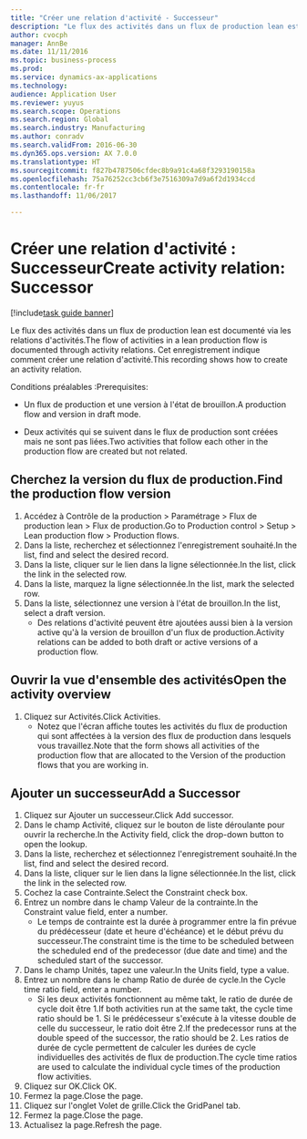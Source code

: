 ```yaml
--- 
title: "Créer une relation d'activité - Successeur"
description: "Le flux des activités dans un flux de production lean est documenté via les relations d'activités."
author: cvocph
manager: AnnBe
ms.date: 11/11/2016
ms.topic: business-process
ms.prod: 
ms.service: dynamics-ax-applications
ms.technology: 
audience: Application User
ms.reviewer: yuyus
ms.search.scope: Operations
ms.search.region: Global
ms.search.industry: Manufacturing
ms.author: conradv
ms.search.validFrom: 2016-06-30
ms.dyn365.ops.version: AX 7.0.0
ms.translationtype: HT
ms.sourcegitcommit: f827b4787506cfdec8b9a91c4a68f3293190158a
ms.openlocfilehash: 75a76252cc3cb6f3e7516309a7d9a6f2d1934ccd
ms.contentlocale: fr-fr
ms.lasthandoff: 11/06/2017

---
```

# <a name="create-activity-relation-successor"></a><span data-ttu-id="08179-103">Créer une relation d'activité : Successeur</span><span class="sxs-lookup"><span data-stu-id="08179-103">Create activity relation: Successor</span></span>

[!include[task guide banner](../../includes/task-guide-banner.md)]

<span data-ttu-id="08179-104">Le flux des activités dans un flux de production lean est documenté via les relations d'activités.</span><span class="sxs-lookup"><span data-stu-id="08179-104">The flow of activities in a lean production flow is documented through activity relations.</span></span> <span data-ttu-id="08179-105">Cet enregistrement indique comment créer une relation d'activité.</span><span class="sxs-lookup"><span data-stu-id="08179-105">This recording shows how to create an activity relation.</span></span>

<span data-ttu-id="08179-106">Conditions préalables :</span><span class="sxs-lookup"><span data-stu-id="08179-106">Prerequisites:</span></span>

- <span data-ttu-id="08179-107">Un flux de production et une version à l'état de brouillon.</span><span class="sxs-lookup"><span data-stu-id="08179-107">A production flow and version in draft mode.</span></span> 

- <span data-ttu-id="08179-108">Deux activités qui se suivent dans le flux de production sont créées mais ne sont pas liées.</span><span class="sxs-lookup"><span data-stu-id="08179-108">Two activities that follow each other in the production flow are created but not related.</span></span>


## <a name="find-the-production-flow-version"></a><span data-ttu-id="08179-109">Cherchez la version du flux de production.</span><span class="sxs-lookup"><span data-stu-id="08179-109">Find the production flow version</span></span> 
1. <span data-ttu-id="08179-110">Accédez à Contrôle de la production > Paramétrage > Flux de production lean > Flux de production.</span><span class="sxs-lookup"><span data-stu-id="08179-110">Go to Production control > Setup > Lean production flow > Production flows.</span></span>
2. <span data-ttu-id="08179-111">Dans la liste, recherchez et sélectionnez l'enregistrement souhaité.</span><span class="sxs-lookup"><span data-stu-id="08179-111">In the list, find and select the desired record.</span></span>
3. <span data-ttu-id="08179-112">Dans la liste, cliquer sur le lien dans la ligne sélectionnée.</span><span class="sxs-lookup"><span data-stu-id="08179-112">In the list, click the link in the selected row.</span></span>
4. <span data-ttu-id="08179-113">Dans la liste, marquez la ligne sélectionnée.</span><span class="sxs-lookup"><span data-stu-id="08179-113">In the list, mark the selected row.</span></span>
5. <span data-ttu-id="08179-114">Dans la liste, sélectionnez une version à l'état de brouillon.</span><span class="sxs-lookup"><span data-stu-id="08179-114">In the list, select a draft version.</span></span>
    * <span data-ttu-id="08179-115">Des relations d'activité peuvent être ajoutées aussi bien à la version active qu'à la version de brouillon d'un flux de production.</span><span class="sxs-lookup"><span data-stu-id="08179-115">Activity relations can be added to both draft or active versions of a production flow.</span></span>  

## <a name="open-the-activity-overview"></a><span data-ttu-id="08179-116">Ouvrir la vue d'ensemble des activités</span><span class="sxs-lookup"><span data-stu-id="08179-116">Open the activity overview</span></span>
1. <span data-ttu-id="08179-117">Cliquez sur Activités.</span><span class="sxs-lookup"><span data-stu-id="08179-117">Click Activities.</span></span>
    * <span data-ttu-id="08179-118">Notez que l'écran affiche toutes les activités du flux de production qui sont affectées à la version des flux de production dans lesquels vous travaillez.</span><span class="sxs-lookup"><span data-stu-id="08179-118">Note that the form shows all activities of the production flow that are allocated to the Version of the production flows that you are working in.</span></span>  

## <a name="add-a-successor"></a><span data-ttu-id="08179-119">Ajouter un successeur</span><span class="sxs-lookup"><span data-stu-id="08179-119">Add a Successor</span></span>
1. <span data-ttu-id="08179-120">Cliquez sur Ajouter un successeur.</span><span class="sxs-lookup"><span data-stu-id="08179-120">Click Add successor.</span></span>
2. <span data-ttu-id="08179-121">Dans le champ Activité, cliquez sur le bouton de liste déroulante pour ouvrir la recherche.</span><span class="sxs-lookup"><span data-stu-id="08179-121">In the Activity field, click the drop-down button to open the lookup.</span></span>
3. <span data-ttu-id="08179-122">Dans la liste, recherchez et sélectionnez l'enregistrement souhaité.</span><span class="sxs-lookup"><span data-stu-id="08179-122">In the list, find and select the desired record.</span></span>
4. <span data-ttu-id="08179-123">Dans la liste, cliquer sur le lien dans la ligne sélectionnée.</span><span class="sxs-lookup"><span data-stu-id="08179-123">In the list, click the link in the selected row.</span></span>
5. <span data-ttu-id="08179-124">Cochez la case Contrainte.</span><span class="sxs-lookup"><span data-stu-id="08179-124">Select the Constraint check box.</span></span>
6. <span data-ttu-id="08179-125">Entrez un nombre dans le champ Valeur de la contrainte.</span><span class="sxs-lookup"><span data-stu-id="08179-125">In the Constraint value field, enter a number.</span></span>
    * <span data-ttu-id="08179-126">Le temps de contrainte est la durée à programmer entre la fin prévue du prédécesseur (date et heure d'échéance) et le début prévu du successeur.</span><span class="sxs-lookup"><span data-stu-id="08179-126">The constraint time is the time to be scheduled between the scheduled end of the predecessor (due date and time) and the scheduled start of the successor.</span></span>  
7. <span data-ttu-id="08179-127">Dans le champ Unités, tapez une valeur.</span><span class="sxs-lookup"><span data-stu-id="08179-127">In the Units field, type a value.</span></span>
8. <span data-ttu-id="08179-128">Entrez un nombre dans le champ Ratio de durée de cycle.</span><span class="sxs-lookup"><span data-stu-id="08179-128">In the Cycle time ratio field, enter a number.</span></span>
    * <span data-ttu-id="08179-129">Si les deux activités fonctionnent au même takt, le ratio de durée de cycle doit être 1.</span><span class="sxs-lookup"><span data-stu-id="08179-129">If both activities run at the same takt, the cycle time ratio should be 1.</span></span> <span data-ttu-id="08179-130">Si le prédécesseur s'exécute à la vitesse double de celle du successeur, le ratio doit être 2.</span><span class="sxs-lookup"><span data-stu-id="08179-130">If the predecessor runs at the double speed of the successor, the ratio should be 2.</span></span>   <span data-ttu-id="08179-131">Les ratios de durée de cycle permettent de calculer les durées de cycle individuelles des activités de flux de production.</span><span class="sxs-lookup"><span data-stu-id="08179-131">The cycle time ratios are used to calculate the individual cycle times of the production flow activities.</span></span>  
9. <span data-ttu-id="08179-132">Cliquez sur OK.</span><span class="sxs-lookup"><span data-stu-id="08179-132">Click OK.</span></span>
10. <span data-ttu-id="08179-133">Fermez la page.</span><span class="sxs-lookup"><span data-stu-id="08179-133">Close the page.</span></span>
11. <span data-ttu-id="08179-134">Cliquez sur l'onglet Volet de grille.</span><span class="sxs-lookup"><span data-stu-id="08179-134">Click the GridPanel tab.</span></span>
12. <span data-ttu-id="08179-135">Fermez la page.</span><span class="sxs-lookup"><span data-stu-id="08179-135">Close the page.</span></span>
13. <span data-ttu-id="08179-136">Actualisez la page.</span><span class="sxs-lookup"><span data-stu-id="08179-136">Refresh the page.</span></span>


